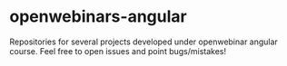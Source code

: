 # openwebinars-angular
Repositories for several projects developed under openwebinar angular course. Feel free to open issues and point bugs/mistakes!
